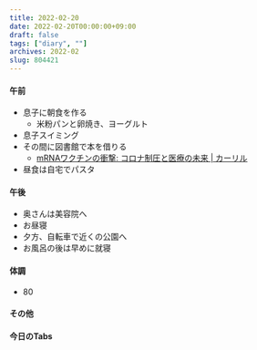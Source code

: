 ```yaml
---
title: 2022-02-20
date: 2022-02-20T00:00:00+09:00
draft: false
tags: ["diary", ""]
archives: 2022-02
slug: 804421
---
```

#### 午前
- 息子に朝食を作る
  - 米粉パンと卵焼き、ヨーグルト
- 息子スイミング
- その間に図書館で本を借りる
  - [mRNAワクチンの衝撃: コロナ制圧と医療の未来 | カーリル](https://calil.jp/book/4152100753)
- 昼食は自宅でパスタ
#### 午後
- 奥さんは美容院へ
- お昼寝
- 夕方、自転車で近くの公園へ
- お風呂の後は早めに就寝
#### 体調
- 80
#### その他
#### 今日のTabs